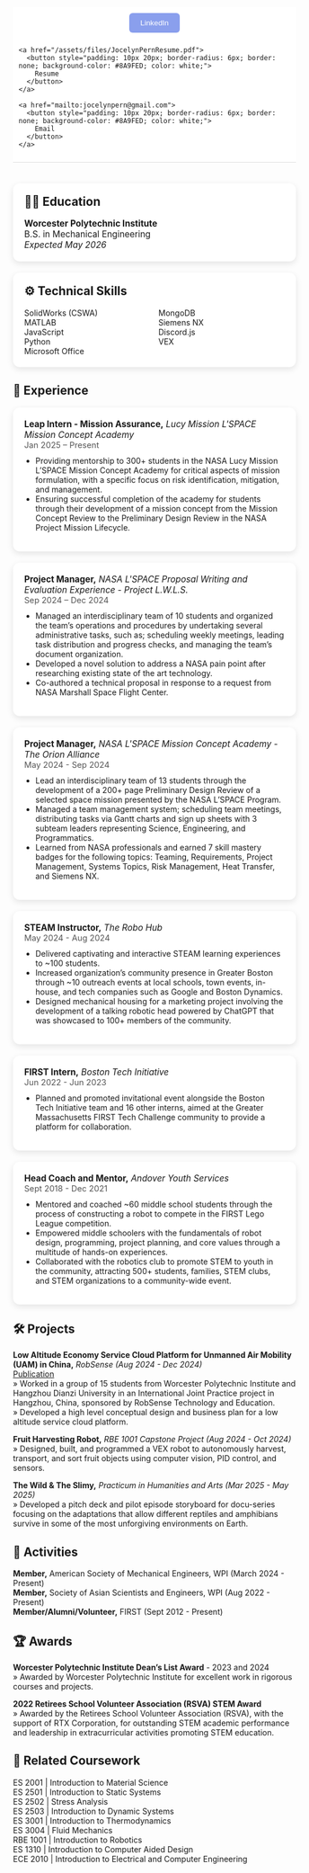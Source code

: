 <div style="position: sticky; top: 0; background-color: white; padding: 10px; z-index: 1000; border-bottom: 1px solid #ddd;">
  <div style="display: flex; gap: 10px; justify-content: center; flex-wrap: wrap;">
    <a href="https://www.linkedin.com/in/jocelynpern/" target="_blank" rel="noopener">
      <button style="padding: 10px 20px; border-radius: 6px; border: none; background-color: #8A9FED; color: white;">
        LinkedIn
      </button>
    </a>

    <a href="/assets/files/JocelynPernResume.pdf">
      <button style="padding: 10px 20px; border-radius: 6px; border: none; background-color: #8A9FED; color: white;">
        Resume
      </button>
    </a>

    <a href="mailto:jocelynpern@gmail.com">
      <button style="padding: 10px 20px; border-radius: 6px; border: none; background-color: #8A9FED; color: white;">
        Email
      </button>
    </a>
  </div>
</div>
<br>
<div style="max-width: 600px; margin: 20px auto; padding: 20px; border-radius: 12px; box-shadow: 0 4px 12px rgba(0,0,0,0.1); background-color: #ffffff;">

  <h2 style="margin-top: 0; font-size: 1.5em;">🧑‍🎓 <strong>Education</strong></h2>

  <p style="margin: 0; font-size: 1.1em;">
    <strong>Worcester Polytechnic Institute</strong><br>
    B.S. in Mechanical Engineering<br>
    <em>Expected May 2026</em>
  </p>

</div>

<div style="max-width: 600px; margin: 20px auto; padding: 20px; border-radius: 12px; box-shadow: 0 4px 12px rgba(0,0,0,0.1); background-color: #ffffff;">

  <h2 style="margin-top: 0; font-size: 1.5em;">⚙️ <strong>Technical Skills</strong></h2>

  <ul style="columns: 2; -webkit-columns: 2; -moz-columns: 2; list-style-type: none; padding-left: 0; margin: 0;">
    <li>SolidWorks (CSWA)</li>
    <li>MATLAB</li>
    <li>JavaScript</li>
    <li>Python</li>
    <li>Microsoft Office</li>
    <li>MongoDB</li>
    <li>Siemens NX</li>
    <li>Discord.js</li>
    <li>VEX</li>
  </ul>

</div>
<div style="max-width: 800px; margin: 20px auto;">

  <h2 style="font-size: 1.5em;">💼 <strong>Experience</strong></h2>

  <div style="margin-bottom: 20px; padding: 20px; border-radius: 12px; box-shadow: 0 4px 12px rgba(0,0,0,0.1); background-color: #ffffff;">
    <p style="margin: 0; font-size: 1.1em;">
      <strong>Leap Intern - Mission Assurance,</strong> <em> Lucy Mission L'SPACE Mission Concept Academy</em><br>
      <span style="font-size: 0.95em; color: #555;">Jan 2025 – Present</span>
    </p>
    <ul style="margin-top: 10px; padding-left: 20px;">
      <li>Providing mentorship to 300+ students in the NASA Lucy Mission L’SPACE Mission Concept Academy for critical aspects of mission formulation, with a specific focus on risk identification, mitigation, and management.</li>
      <li>Ensuring successful completion of the academy for students through their development of a mission concept from the Mission Concept Review to the Preliminary Design Review in the NASA Project Mission Lifecycle.</li>
    </ul>
  </div>

  <div style="margin-bottom: 20px; padding: 20px; border-radius: 12px; box-shadow: 0 4px 12px rgba(0,0,0,0.1); background-color: #ffffff;">
    <p style="margin: 0; font-size: 1.1em;">
      <strong>Project Manager,</strong> <em> NASA L'SPACE Proposal Writing and Evaluation Experience - Project L.W.L.S.</em><br>
      <span style="font-size: 0.95em; color: #555;">Sep 2024 – Dec 2024</span>
    </p>
    <ul style="margin-top: 10px; padding-left: 20px;">
      <li>Managed an interdisciplinary team of 10 students and organized the team’s operations and procedures by undertaking several administrative tasks, such as; scheduling weekly meetings, leading task distribution and progress checks, and managing the team’s document organization.</li>
      <li>Developed a novel solution to address a NASA pain point after researching existing state of the art technology.</li>
      <li>Co-authored a technical proposal in response to a request from NASA Marshall Space Flight Center.</li>
    </ul>
  </div>

  <div style="margin-bottom: 20px; padding: 20px; border-radius: 12px; box-shadow: 0 4px 12px rgba(0,0,0,0.1); background-color: #ffffff;">
    <p style="margin: 0; font-size: 1.1em;">
      <strong>Project Manager,</strong> <em> NASA L'SPACE Mission Concept Academy - The Orion Alliance</em><br>
      <span style="font-size: 0.95em; color: #555;">May 2024 - Sep 2024</span>
    </p>
    <ul style="margin-top: 10px; padding-left: 20px;">
      <li>Lead an interdisciplinary team of 13 students through the development of a 200+ page Preliminary Design Review of a selected space mission presented by the NASA L’SPACE Program.</li>
      <li>Managed a team management system; scheduling team meetings, distributing tasks via Gantt charts and sign up sheets with 3 subteam leaders representing Science, Engineering, and Programmatics.</li>
      <li>Learned from NASA professionals and earned 7 skill mastery badges for the following topics: Teaming, Requirements, Project Management, Systems Topics, Risk Management, Heat Transfer, and Siemens NX.</li>
    </ul>
  </div>

  <div style="margin-bottom: 20px; padding: 20px; border-radius: 12px; box-shadow: 0 4px 12px rgba(0,0,0,0.1); background-color: #ffffff;">
    <p style="margin: 0; font-size: 1.1em;">
      <strong>STEAM Instructor,</strong> <em> The Robo Hub</em><br>
      <span style="font-size: 0.95em; color: #555;">May 2024 - Aug 2024</span>
    </p>
    <ul style="margin-top: 10px; padding-left: 20px;">
      <li>Delivered captivating and interactive STEAM learning experiences to ~100 students.</li>
      <li>Increased organization’s community presence in Greater Boston through ~10 outreach events at local schools, town events, in-house, and tech companies such as Google and Boston Dynamics.</li>
      <li>Designed mechanical housing for a marketing project involving the development of a talking robotic head powered by ChatGPT that was showcased to 100+ members of the community.</li>
    </ul>
  </div>

  <div style="margin-bottom: 20px; padding: 20px; border-radius: 12px; box-shadow: 0 4px 12px rgba(0,0,0,0.1); background-color: #ffffff;">
    <p style="margin: 0; font-size: 1.1em;">
      <strong>FIRST Intern,</strong> <em> Boston Tech Initiative</em><br>
      <span style="font-size: 0.95em; color: #555;">Jun 2022 - Jun 2023</span>
    </p>
    <ul style="margin-top: 10px; padding-left: 20px;">
      <li>Planned and promoted invitational event alongside the Boston Tech Initiative team and 16 other interns, aimed at the Greater Massachusetts FIRST Tech Challenge community to provide a platform for collaboration.</li>
    </ul>
  </div>

  <div style="margin-bottom: 20px; padding: 20px; border-radius: 12px; box-shadow: 0 4px 12px rgba(0,0,0,0.1); background-color: #ffffff;">
    <p style="margin: 0; font-size: 1.1em;">
      <strong>Head Coach and Mentor,</strong> <em> Andover Youth Services</em><br>
      <span style="font-size: 0.95em; color: #555;">Sept 2018 - Dec 2021</span>
    </p>
    <ul style="margin-top: 10px; padding-left: 20px;">
      <li>Mentored and coached ~60 middle school students through the process of constructing a robot to compete in the FIRST Lego League competition.</li>
      <li>Empowered middle schoolers with the fundamentals of robot design, programming, project planning, and core values through a multitude of hands-on experiences.</li>
      <li>Collaborated with the robotics club to promote STEM to youth in the community, attracting 500+ students, families, STEM clubs, and STEM organizations to a community-wide event.</li>
    </ul>
  </div>
</div>

## 🛠 __Projects__
**Low Altitude Economy Service Cloud Platform for Unmanned Air Mobility (UAM) in China,** *RobSense (Aug 2024 - Dec 2024)*  
[Publication](https://digital.wpi.edu/concern/student_works/44558j939)  
» Worked in a group of 15 students from Worcester Polytechnic Institute and Hangzhou Dianzi University in an International Joint Practice project in Hangzhou, China, sponsored by RobSense Technology and Education.  
» Developed a high level conceptual design and business plan for a low altitude service cloud platform.

**Fruit Harvesting Robot,** *RBE 1001 Capstone Project (Aug 2024 - Oct 2024)*  
» Designed, built, and programmed a VEX robot to autonomously harvest, transport, and sort fruit objects using computer vision, PID control, and sensors.

**The Wild & The Slimy,** *Practicum in Humanities and Arts (Mar 2025 - May 2025)*  
» Developed a pitch deck and pilot episode storyboard for docu-series focusing on the adaptations that allow different reptiles and amphibians survive in some of the most unforgiving environments on Earth.

## 🤖 __Activities__
**Member,** American Society of Mechanical Engineers, WPI (March 2024 - Present)  
**Member,** Society of Asian Scientists and Engineers, WPI (Aug 2022 - Present)  
**Member/Alumni/Volunteer,** FIRST (Sept 2012 - Present)

## 🏆 __Awards__
**Worcester Polytechnic Institute Dean’s List Award** - 2023 and 2024  
» Awarded by Worcester Polytechnic Institute for excellent work in rigorous courses and projects.

**2022 Retirees School Volunteer Association (RSVA) STEM Award**  
» Awarded by the Retirees School Volunteer Association (RSVA), with the support of RTX Corporation, for outstanding STEM academic performance and leadership in extracurricular activities promoting STEM education.

## 📕 __Related Coursework__
ES 2001 | Introduction to Material Science  
ES 2501 | Introduction to Static Systems  
ES 2502 | Stress Analysis  
ES 2503 | Introduction to Dynamic Systems  
ES 3001 | Introduction to Thermodynamics  
ES 3004 | Fluid Mechanics  
RBE 1001 | Introduction to Robotics  
ES 1310 | Introduction to Computer Aided Design  
ECE 2010 | Introduction to Electrical and Computer Engineering
